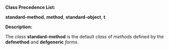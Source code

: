  

**Class Precedence List:** 

**standard-method**, **method**, **standard-object**, **t** 

**Description:** 

The *class* **standard-method** is the default *class* of *methods* defined by the **defmethod** and **defgeneric** *forms*. 

